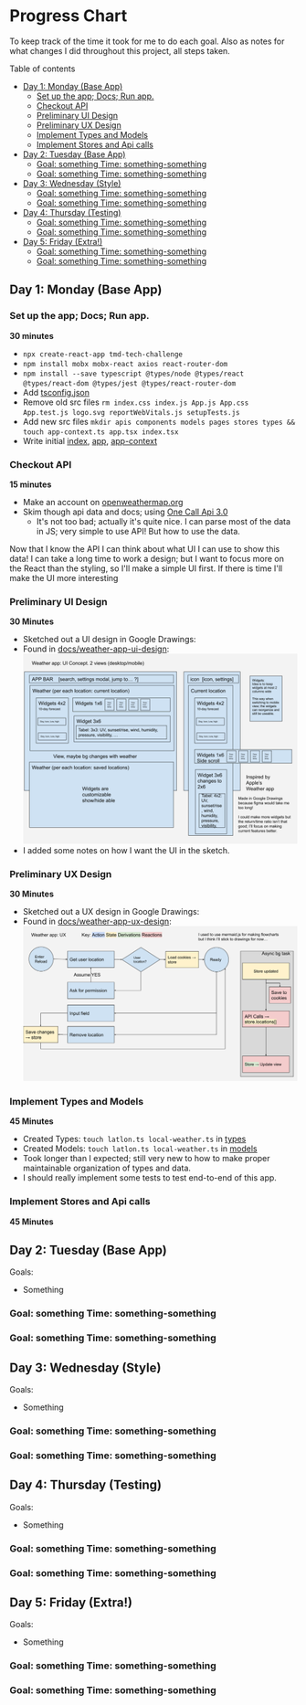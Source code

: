 # Progress Chart

To keep track of the time it took for me to do each goal.
Also as notes for what changes I did throughout this project, all steps taken.

Table of contents

- [Day 1: Monday (Base App)](#day-1-monday-base-app)
  - [Set up the app; Docs; Run app.](#set-up-the-app-docs-run-app)
  - [Checkout API](#checkout-api)
  - [Preliminary UI Design](#preliminary-ui-design)
  - [Preliminary UX Design](#preliminary-ux-design)
  - [Implement Types and Models](#implement-types-and-models)
  - [Implement Stores and Api calls](#implement-stores-and-api-calls)
- [Day 2: Tuesday (Base App)](#day-2-tuesday-base-app)
  - [Goal: something Time: something-something](#goal-something-time-something-something)
  - [Goal: something Time: something-something](#goal-something-time-something-something-1)
- [Day 3: Wednesday (Style)](#day-3-wednesday-style)
  - [Goal: something Time: something-something](#goal-something-time-something-something-2)
  - [Goal: something Time: something-something](#goal-something-time-something-something-3)
- [Day 4: Thursday (Testing)](#day-4-thursday-testing)
  - [Goal: something Time: something-something](#goal-something-time-something-something-4)
  - [Goal: something Time: something-something](#goal-something-time-something-something-5)
- [Day 5: Friday (Extra!)](#day-5-friday-extra)
  - [Goal: something Time: something-something](#goal-something-time-something-something-6)
  - [Goal: something Time: something-something](#goal-something-time-something-something-7)

## Day 1: Monday (Base App)

### Set up the app; Docs; Run app.
**30 minutes**
- `npx create-react-app tmd-tech-challenge`
- `npm install mobx mobx-react axios react-router-dom`
- `npm install --save typescript @types/node @types/react @types/react-dom @types/jest @types/react-router-dom`
- Add [tsconfig.json](./tsconfig.json)
- Remove old src files `rm index.css index.js App.js App.css App.test.js logo.svg reportWebVitals.js setupTests.js`
- Add new src files `mkdir apis components models pages stores types && touch app-context.ts app.tsx index.tsx`
- Write initial [index](src/index.tsx), [app](./src/app.tsx), [app-context](./src/app-context.ts)

### Checkout API
**15 minutes**
- Make an account on [openweathermap.org](https://openweathermap.org/api)
- Skim though api data and docs; using [One Call Api 3.0](https://openweathermap.org/api/one-call-3)
  - It's not too bad; actually it's quite nice. I can parse most of the data in JS; very simple to use API! But how to use the data.

Now that I know the API I can think about what UI I can use to show this data!
I can take a long time to work a design; but I want to focus more on the React than the styling, so I'll make a simple UI first.
If there is time I'll make the UI more interesting

### Preliminary UI Design
**30 Minutes**
- Sketched out a UI design in Google Drawings:
- Found in [docs/weather-app-ui-design](./docs/../weather-app-ui-design.svg):![weather-app-ui-design.svg](./weather-app-ui-design.svg)
- I added some notes on how I want the UI in the sketch.

### Preliminary UX Design
**30 Minutes**
- Sketched out a UX design in Google Drawings:
- Found in [docs/weather-app-ux-design](./docs/../weather-app-ux-design.svg):![weather-app-ux-design.svg](./weather-app-ux-design.svg)

### Implement Types and Models
**45 Minutes**
- Created Types: `touch latlon.ts local-weather.ts` in [types](../src/types/)
- Created Models: `touch latlon.ts local-weather.ts` in [models](../src/models/)
- Took longer than I expected; still very new to how to make proper maintainable organization of types and data.
- I should really implement some tests to test end-to-end of this app.

### Implement Stores and Api calls
**45 Minutes**


## Day 2: Tuesday (Base App)

Goals:
- Something

### Goal: something Time: something-something

### Goal: something Time: something-something

## Day 3: Wednesday (Style)

Goals:
- Something

### Goal: something Time: something-something

### Goal: something Time: something-something

## Day 4: Thursday (Testing)

Goals:
- Something

### Goal: something Time: something-something

### Goal: something Time: something-something

## Day 5: Friday (Extra!)

Goals:
- Something

### Goal: something Time: something-something

### Goal: something Time: something-something
